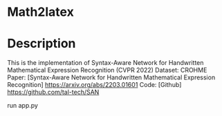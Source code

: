 # Math2latex

# Description
This is the implementation of Syntax-Aware Network for Handwritten Mathematical Expression Recognition (CVPR 2022)
Dataset: CROHME
Paper: [Syntax-Aware Network for Handwritten Mathematical Expression Recognition] https://arxiv.org/abs/2203.01601
Code: [Github] https://github.com/tal-tech/SAN

run app.py
